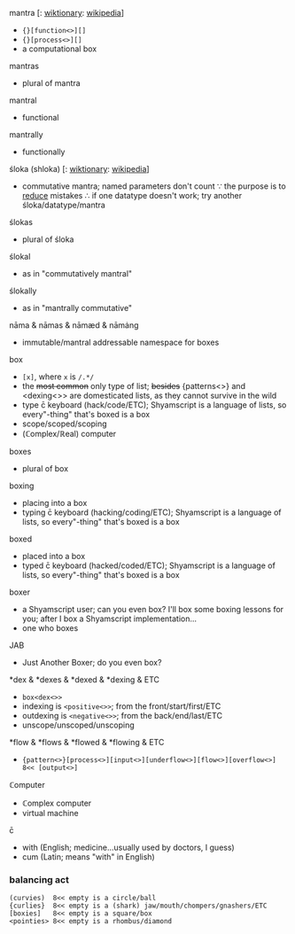 mantra [: [wiktionary](https://en.wiktionary.org/wiki/mantra#English): [wikipedia](https://en.wikipedia.org/wiki/Mantra)]
* `{}[function<>][]`
* `{}[process<>][]`
* a computational box

mantras
* plural of mantra

mantral
* functional

mantrally
* functionally

śloka (shloka) [: [wiktionary](https://en.wiktionary.org/wiki/shloka#English): [wikipedia](https://en.wikipedia.org/wiki/Shloka)]
* commutative mantra; named parameters don't count ∵ the purpose is to [reduce](https://xkcd.com/1161/) mistakes ∴ if one datatype doesn't work; try another śloka/datatype/mantra

ślokas
* plural of śloka

ślokal
* as in "commutatively mantral"

ślokally 
* as in "mantrally commutative"

nāma & nāmas & nāmæd & nāmȧng
* immutable/mantral addressable namespace for boxes

box
* `[x]`, where `x` is `/.*/`
* the ~~most common~~ only type of list; ~~besides~~ {patterns<>} and <dexing<>> are domesticated lists, as they cannot survive in the wild
* type c̄ keyboard (hack/code/ETC); Shyamscript is a language of lists, so every"-thing" that's boxed is a box
* scope/scoped/scoping
* (ℂomplex/ℝeal) computer

boxes
* plural of box

boxing
* placing into a box
* typing c̄ keyboard (hacking/coding/ETC); Shyamscript is a language of lists, so every"-thing" that's boxed is a box

boxed
* placed into a box
* typed c̄ keyboard (hacked/coded/ETC); Shyamscript is a language of lists, so every"-thing" that's boxed is a box

boxer
* a Shyamscript user; can you even box? I'll box some boxing lessons for you; after I box a Shyamscript implementation...
* one who boxes

JAB
* Just Another Boxer; do you even box?

\*dex & \*dexes & \*dexed & \*dexing & ETC
* `box<dex<>>`
* indexing is `<positive<>>`; from the front/start/first/ETC
* outdexing is `<negative<>>`; from the back/end/last/ETC
* unscope/unscoped/unscoping

\*flow & \*flows & \*flowed & \*flowing & ETC
* `{pattern<>}[process<>][input<>][underflow<>][flow<>][overflow<>] 8<< [output<>]`

ℂomputer
* ℂomplex computer
* virtual machine

c̄
* with (English; medicine...usually used by doctors, I guess)
* cum (Latin; means "with" in English)

### balancing act
	(curvies)  8<< empty is a circle/ball
	{curlies}  8<< empty is a (shark) jaw/mouth/chompers/gnashers/ETC
	[boxies]   8<< empty is a square/box
	<pointies> 8<< empty is a rhombus/diamond
